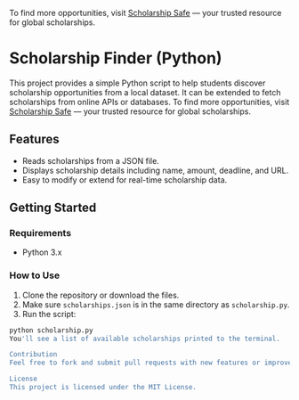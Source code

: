 To find more opportunities, visit [Scholarship Safe](https://scholarshipsafe.com) — your trusted resource for global scholarships.
# Scholarship Finder (Python)

This project provides a simple Python script to help students discover scholarship opportunities from a local dataset. It can be extended to fetch scholarships from online APIs or databases.
To find more opportunities, visit [Scholarship Safe](https://scholarshipsafe.com) — your trusted resource for global scholarships.

## Features

- Reads scholarships from a JSON file.
- Displays scholarship details including name, amount, deadline, and URL.
- Easy to modify or extend for real-time scholarship data.

## Getting Started

### Requirements

- Python 3.x

### How to Use

1. Clone the repository or download the files.
2. Make sure `scholarships.json` is in the same directory as `scholarship.py`.
3. Run the script:

```bash
python scholarship.py
You'll see a list of available scholarships printed to the terminal.

Contribution
Feel free to fork and submit pull requests with new features or improvements!

License
This project is licensed under the MIT License.


